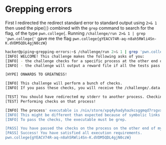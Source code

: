 # Grepping errors

First I redirected the redirect standard error to standard output using `2>& 1` then used the pipe(`|`) combined with the `grep` command to search for the flag, of the type `pwn.college{`.
Running `/challenge/run 2>& 1 | grep 'pwn.college{'` gave me the flag `pwn.college{gYEACV74R-aq-n8ah5RWli4Sn-K.dVDM5QDL4gjN0czW}`

```bash
hacker@piping~grepping-errors:~$ /challenge/run 2>& 1 | grep 'pwn.college{'
[INFO] WELCOME! This challenge makes the following asks of you:
[INFO] - the challenge checks for a specific process at the other end of stderr : grep
[INFO] - the challenge will output a reward file if all the tests pass : /challenge/.data.txt

[HYPE] ONWARDS TO GREATNESS!

[INFO] This challenge will perform a bunch of checks.
[INFO] If you pass these checks, you will receive the /challenge/.data.txt file.

[TEST] You should have redirected my stderr to another process. Checking...
[TEST] Performing checks on that process!

[INFO] The process' executable is /nix/store/xpq4yhadyhazkcsggmqd7rsgvxb3kjy4-gnugrep-3.11/bin/grep.
[INFO] This might be different than expected because of symbolic links (for example, from /usr/bin/python to /usr/bin/python3 to /usr/bin/python3.8).
[INFO] To pass the checks, the executable must be grep.

[PASS] You have passed the checks on the process on the other end of my stderr!
[PASS] Success! You have satisfied all execution requirements.
pwn.college{gYEACV74R-aq-n8ah5RWli4Sn-K.dVDM5QDL4gjN0czW}
```
